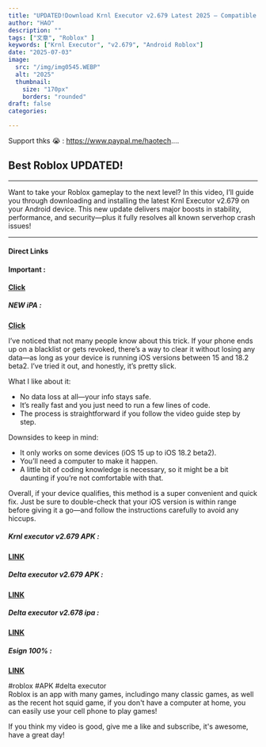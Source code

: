 ```yaml
---
title: "UPDATED!Download Krnl Executor v2.679 Latest 2025 – Compatible with Best Android Roblox|Best Delta"
author: "HAO"
description: ""
tags: ["文章", "Roblox" ]
keywords: ["Krnl Executor", "v2.679", "Android Roblox"]
date: "2025-07-03"
image:
  src: "/img/img0545.WEBP"
  alt: "2025"
  thumbnail:
    size: "170px"
    borders: "rounded"
draft: false
categories:

---
```


Support thks 😭 : https://www.paypal.me/haotech....
<!--more-->

## **Best Roblox UPDATED!**

---

Want to take your Roblox gameplay to the next level?
In this video, I’ll guide you through downloading and installing the latest Krnl Executor v2.679 on your Android device. This new update delivers major boosts in stability, performance, and security—plus it fully resolves all known serverhop crash issues!

---

#### **Direct Links**

#### **<and font style="background: "> Important :</font>** 
**[Click](https://www.paypal.me/haotech)**

##### **<and font style="background: "> NEW iPA : </font>** 
**[Click](https://www.patreon.com/hao8?utm_medium=unknown&utm_source=join_link&utm_campaign=creatorshare_creator&utm_content=copyLink)**

I’ve noticed that not many people know about this trick. If your phone ends up on a blacklist or gets revoked, there’s a way to clear it without losing any data—as long as your device is running iOS versions between 15 and 18.2 beta2. I’ve tried it out, and honestly, it’s pretty slick.

What I like about it:

- No data loss at all—your info stays safe.
- It’s really fast and you just need to run a few lines of code.
- The process is straightforward if you follow the video guide step by step.

Downsides to keep in mind:

- It only works on some devices (iOS 15 up to iOS 18.2 beta2).
- You’ll need a computer to make it happen.
- A little bit of coding knowledge is necessary, so it might be a bit daunting if you’re not comfortable with that.

Overall, if your device qualifies, this method is a super convenient and quick fix. Just be sure to double-check that your iOS version is within range before giving it a go—and follow the instructions carefully to avoid any hiccups.

##### **<font style="background:  ">Krnl executor v2.679 APK :</font>** 
**[LINK](https://www.mediafire.com/file/82ujs3zb1z2nmqm/krnl_release_2.679.762_2025.6.29_34.apk/file)**

##### **<font style="background:  ">Delta executor v2.679 APK :</font>** 
**[LINK](https://www.mediafire.com/file/tk7x1gacwnj5lv6/Delta-2.679.762.apk/file)**

##### **<font style="background:  ">Delta executor v2.678 ipa :</font>** 
**[LINK](https://haee.dpdns.org/post/roblox250703/)**

##### **<font style="background:  ">Esign 100% :</font>** 
**[LINK](https://haee.dpdns.org/post/2507022/)**

#roblox #APK #delta executor  
Roblox is an app with many games, includingo many classic games, as well as the recent hot squid game, if you don't have a computer at home, you can easily use your cell phone to play games!

If you think my video is good, give me a like and subscribe, it's awesome, have a great day!


